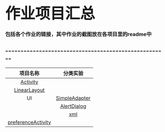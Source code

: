 # <font face="STCAIYUN" size=20>作业项目汇总</font>
### 包括各个作业的链接，其中作业的截图放在各项目里的readme中
## -----------------------------------------------------  


| 项目名称 | 分类实验 |  
| :-: | :-: |  
| [Activity](https://github.com/dream2018seek/androidtest/tree/master/Activity) |  |  
| [LinearLayout](https://github.com/dream2018seek/androidtest/tree/master/LinearLayout) |  |  
| UI | [SimpleAdapter](https://github.com/dream2018seek/androidtest/tree/master/SimpleAdapter) |  
|  |  [AlertDialog](https://github.com/dream2018seek/androidtest/tree/master/AlertDialog) |  
|  |  [xml](https://github.com/dream2018seek/androidtest/tree/master/xml) |  
| [preferenceActivity](https://github.com/dream2018seek/androidtest/tree/master/PreferenceActivity) |   |  

